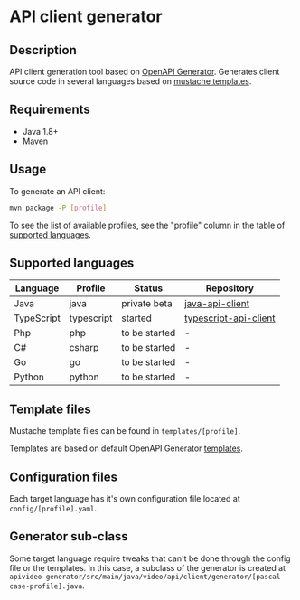 # API client generator

## Description

API client generation tool based on [OpenAPI Generator](https://github.com/OpenAPITools/openapi-generator). Generates client source code in several languages based on [mustache templates](https://mustache.github.io/).

## Requirements

- Java 1.8+
- Maven

## Usage

To generate an API client:

```sh
mvn package -P [profile]
```

To see the list of available profiles, see the "profile" column in the table of [supported languages](#supported-languages). 

<a name="supported-languages"></a>
## Supported languages

| Language | Profile | Status | Repository |
| ------- | ------ | ---- | ---- |
| Java    |  java      | private beta | [java-api-client](https://github.com/apivideo/java-api-client) |
| TypeScript        | typescript        | started | [typescript-api-client](https://github.com/apivideo/typescript-api-client) |
| Php | php | to be started | - |
| C# | csharp | to be started | - |
| Go | go | to be started | - |
| Python | python | to be started | - |

## Template files

Mustache template files can be found in `templates/[profile]`.

Templates are based on default OpenAPI Generator [templates](https://github.com/OpenAPITools/openapi-generator/tree/master/modules/openapi-generator/src/main/resources).

## Configuration files  

Each target language has it's own configuration file located at `config/[profile].yaml`.

## Generator sub-class

Some target language require tweaks that can't be done through the config file or the templates. In this case, a subclass of the generator is created at `apivideo-generator/src/main/java/video/api/client/generator/[pascal-case-profile].java`.  